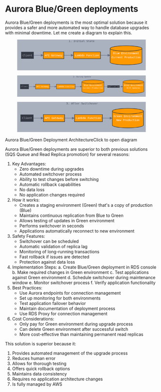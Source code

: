 # Aurora Blue/Green deployments

Aurora Blue/Green deployments is the most optimal solution because it provides a safer and more automated way to handle database upgrades with minimal downtime. Let me create a diagram to explain this.



<figure><img src="../../../../.gitbook/assets/image (2) (1) (1) (1) (1) (1) (1) (1) (1) (1) (1).png" alt=""><figcaption></figcaption></figure>

<figure><img src="../../../../.gitbook/assets/image (1) (1) (1) (1) (1) (1) (1) (1) (1) (1) (1) (1) (1) (1) (1) (1).png" alt=""><figcaption></figcaption></figure>

<figure><img src="../../../../.gitbook/assets/image (2) (1) (1) (1) (1) (1) (1) (1) (1) (1) (1) (1).png" alt=""><figcaption></figcaption></figure>

Aurora Blue/Green Deployment ArchitectureClick to open diagram

Aurora Blue/Green deployments are superior to both previous solutions (SQS Queue and Read Replica promotion) for several reasons:

1. Key Advantages:
   * Zero downtime during upgrades
   * Automated switchover process
   * Ability to test changes before switching
   * Automatic rollback capabilities
   * No data loss
   * No application changes required
2. How it works:
   * Creates a staging environment (Green) that's a copy of production (Blue)
   * Maintains continuous replication from Blue to Green
   * Allows testing of updates in Green environment
   * Performs switchover in seconds
   * Applications automatically reconnect to new environment
3. Safety Features:
   * Switchover can be scheduled
   * Automatic validation of replica lag
   * Monitoring of long-running transactions
   * Fast rollback if issues are detected
   * Protection against data loss
4. Implementation Steps: a. Create Blue/Green deployment in RDS console b. Make required changes in Green environment c. Test applications against Green environment d. Schedule switchover during maintenance window e. Monitor switchover process f. Verify application functionality
5. Best Practices:
   * Use Aurora endpoints for connection management
   * Set up monitoring for both environments
   * Test application failover behavior
   * Maintain documentation of deployment process
   * Use RDS Proxy for connection management
6. Cost Considerations:
   * Only pay for Green environment during upgrade process
   * Can delete Green environment after successful switch
   * More cost-effective than maintaining permanent read replicas

This solution is superior because it:

1. Provides automated management of the upgrade process
2. Reduces human error
3. Allows for thorough testing
4. Offers quick rollback options
5. Maintains data consistency
6. Requires no application architecture changes
7. Is fully managed by AWS
